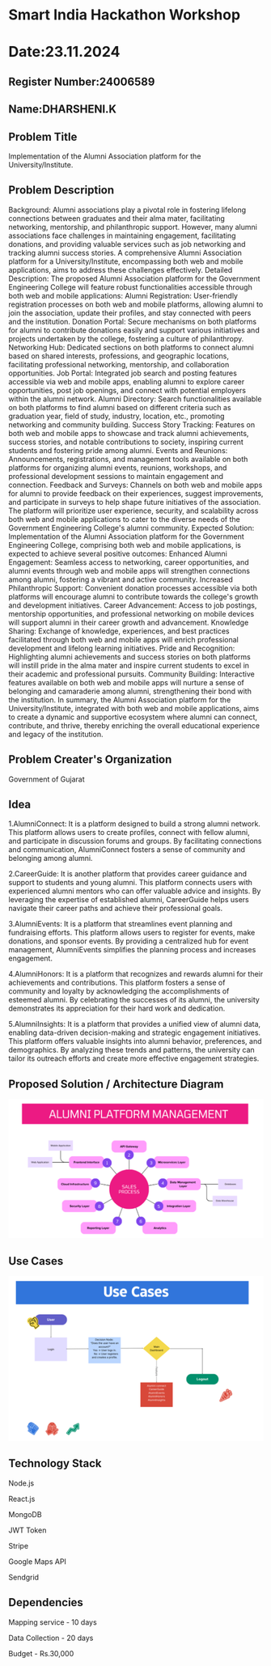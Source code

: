 # Smart India Hackathon Workshop
# Date:23.11.2024
## Register Number:24006589
## Name:DHARSHENI.K
## Problem Title
Implementation of the Alumni Association platform for the University/Institute.
## Problem Description
Background: Alumni associations play a pivotal role in fostering lifelong connections between graduates and their alma mater, facilitating networking, mentorship, and philanthropic support. However, many alumni associations face challenges in maintaining engagement, facilitating donations, and providing valuable services such as job networking and tracking alumni success stories. A comprehensive Alumni Association platform for a University/Institute, encompassing both web and mobile applications, aims to address these challenges effectively. Detailed Description: The proposed Alumni Association platform for the Government Engineering College will feature robust functionalities accessible through both web and mobile applications: Alumni Registration: User-friendly registration processes on both web and mobile platforms, allowing alumni to join the association, update their profiles, and stay connected with peers and the institution. Donation Portal: Secure mechanisms on both platforms for alumni to contribute donations easily and support various initiatives and projects undertaken by the college, fostering a culture of philanthropy. Networking Hub: Dedicated sections on both platforms to connect alumni based on shared interests, professions, and geographic locations, facilitating professional networking, mentorship, and collaboration opportunities. Job Portal: Integrated job search and posting features accessible via web and mobile apps, enabling alumni to explore career opportunities, post job openings, and connect with potential employers within the alumni network. Alumni Directory: Search functionalities available on both platforms to find alumni based on different criteria such as graduation year, field of study, industry, location, etc., promoting networking and community building. Success Story Tracking: Features on both web and mobile apps to showcase and track alumni achievements, success stories, and notable contributions to society, inspiring current students and fostering pride among alumni. Events and Reunions: Announcements, registrations, and management tools available on both platforms for organizing alumni events, reunions, workshops, and professional development sessions to maintain engagement and connection. Feedback and Surveys: Channels on both web and mobile apps for alumni to provide feedback on their experiences, suggest improvements, and participate in surveys to help shape future initiatives of the association. The platform will prioritize user experience, security, and scalability across both web and mobile applications to cater to the diverse needs of the Government Engineering College's alumni community. Expected Solution: Implementation of the Alumni Association platform for the Government Engineering College, comprising both web and mobile applications, is expected to achieve several positive outcomes: Enhanced Alumni Engagement: Seamless access to networking, career opportunities, and alumni events through web and mobile apps will strengthen connections among alumni, fostering a vibrant and active community. Increased Philanthropic Support: Convenient donation processes accessible via both platforms will encourage alumni to contribute towards the college's growth and development initiatives. Career Advancement: Access to job postings, mentorship opportunities, and professional networking on mobile devices will support alumni in their career growth and advancement. Knowledge Sharing: Exchange of knowledge, experiences, and best practices facilitated through both web and mobile apps will enrich professional development and lifelong learning initiatives. Pride and Recognition: Highlighting alumni achievements and success stories on both platforms will instill pride in the alma mater and inspire current students to excel in their academic and professional pursuits. Community Building: Interactive features available on both web and mobile apps will nurture a sense of belonging and camaraderie among alumni, strengthening their bond with the institution. In summary, the Alumni Association platform for the University/Institute, integrated with both web and mobile applications, aims to create a dynamic and supportive ecosystem where alumni can connect, contribute, and thrive, thereby enriching the overall educational experience and legacy of the institution.
## Problem Creater's Organization
Government of Gujarat

## Idea
1.AlumniConnect: It is a platform designed to build a strong alumni network. This platform allows users to create profiles, connect with fellow alumni, and participate in discussion forums and groups. By facilitating connections and communication, AlumniConnect fosters a sense of community and belonging among alumni.

2.CareerGuide: It is another platform that provides career guidance and support to students and young alumni. This platform connects users with experienced alumni mentors who can offer valuable advice and insights. By leveraging the expertise of established alumni, CareerGuide helps users navigate their career paths and achieve their professional goals.

3.AlumniEvents: It is a platform that streamlines event planning and fundraising efforts. This platform allows users to register for events, make donations, and sponsor events. By providing a centralized hub for event management, AlumniEvents simplifies the planning process and increases engagement.

4.AlumniHonors: It is a platform that recognizes and rewards alumni for their achievements and contributions. This platform fosters a sense of community and loyalty by acknowledging the accomplishments of esteemed alumni. By celebrating the successes of its alumni, the university demonstrates its appreciation for their hard work and dedication.

5.AlumniInsights: It is a platform that provides a unified view of alumni data, enabling data-driven decision-making and strategic engagement initiatives. This platform offers valuable insights into alumni behavior, preferences, and demographics. By analyzing these trends and patterns, the university can tailor its outreach efforts and create more effective engagement strategies.

## Proposed Solution / Architecture Diagram
![alt text](diagram.png)

## Use Cases
![alt text](usecases.png)

## Technology Stack
Node.js

React.js

MongoDB

JWT Token

Stripe

Google Maps API

Sendgrid

## Dependencies
Mapping service - 10 days

Data Collection - 20 days

Budget - Rs.30,000
